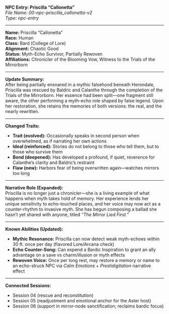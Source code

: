 **NPC Entry: Priscilla “Callonetta”**  
*File Name: 00-npc-priscilla_callonetta-v2*  
*Type: npc-entry*

---

**Name:** Priscilla “Callonetta”  
**Race:** Human  
**Class:** Bard (College of Lore)  
**Alignment:** Chaotic Good  
**Status:** Myth-Echo Survivor, Partially Rewoven  
**Affiliations:** Chronicler of the Blooming Vow, Witness to the Trials of the Mirrorborn

---

**Update Summary:**  
After being partially ensnared in a mythic falsehood beneath Herondale, Priscilla was rescued by Baldric and Calanthe through the completion of the Trials of the Mirrorborn. Her essence had been split—one fragment still aware, the other performing a myth-echo role shaped by false legend. Upon her restoration, she retains the memories of both versions: the real, and the nearly rewritten.

---

**Changed Traits:**  
- **Trait (evolved):** Occasionally speaks in second person when overwhelmed, as if narrating her own actions  
- **Ideal (reinforced):** Stories do not belong to those who tell them, but to those who survive them  
- **Bond (deepened):** Has developed a profound, if quiet, reverence for Calanthe’s clarity and Baldric’s restraint  
- **Flaw (new):** Harbors fear of being overwritten again—watches mirrors too long  

---

**Narrative Role (Expanded):**  
Priscilla is no longer just a chronicler—she is a living example of what happens when myth takes hold of memory. Her experience lends her unique sensitivity to echo-touched places, and her voice may now act as a counter-rhythm to invasive myth. She has begun composing a ballad she hasn’t yet shared with anyone, titled *“The Mirror Lied First.”*

---

**Known Abilities (Updated):**  
- **Mythic Resonance:** Priscilla can now detect weak myth-echoes within 30 ft. once per day (flavored Lore/Arcana check)  
- **Echo Counter-Song:** Can expend a Bardic Inspiration to grant an ally advantage on a save vs charm/illusion or myth effects  
- **Rewoven Voice:** Once per long rest, may restore a memory or name to an echo-struck NPC via *Calm Emotions* + *Prestidigitation* narrative effect  

---

**Connected Sessions:**  
- Session 04 (rescue and reconstitution)  
- Session 05 (readjustment and emotional anchor for the Aster host)  
- Session 06 (support in mirror-node sanctification; reclaims bardic focus)
